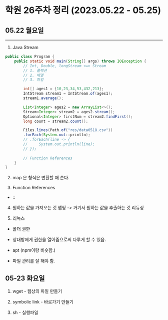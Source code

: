 # 학원 26주차 정리 (2023.05.22 - 05.25)

## 05.22 월요일
---

1. Java Stream

```java
public class Program {
    public static void main(String[] args) throws IOException {
        // Int, Double, longStream <=> Stream
        // 1. 콜렉션
        // 2. 배열
        // 3. 파일

        int[] ages1 = {10,23,34,53,432,213};
        IntStream stream1 = IntStream.of(ages1);
        stream1.average();

        List<Integer> ages2 = new ArrayList<>();
        Stream<Integer> stream2 = ages2.stream();
        Optional<Integer> firstNum = stream2.findFirst();
        long count = stream2.count();

        Files.lines(Path.of("res/data0518.csv"))
        .forEach(System.out::println);
        // .forEach(line -> {
        //     System.out.println(line);
        // });
        
        // Function References
    }
}
```

2. map 은 형식은 변환할 때 쓴다.

3. Function References
- :: 

4. 원하는 값을 가져오는 것 맵핑 -> 거기서 원하는 값을 추출하는 것 리듀싱

5. 리눅스
- 폴더 권한
- 상대방에게 권한을 열어줌으로써 다루게 할 수 있음.

- apt (npm이랑 비슷함.)
- 파일 관리를 잘 해야 함.

## 05-23 화요일

1. wget - 웹상의 파일 만들기

2. symbolic link - 바로가기 만들기

3. sh - 실행파일



